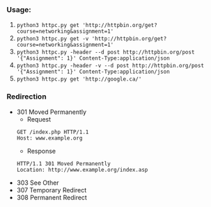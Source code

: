 ### Usage:

1. `python3 httpc.py get 'http://httpbin.org/get?course=networking&assignment=1'`
2. `python3 httpc.py get -v 'http://httpbin.org/get?course=networking&assignment=1'`
3. `python3 httpc.py -header --d post http://httpbin.org/post '{"Assignment": 1}' Content-Type:application/json`
4. `python3 httpc.py -header -v --d post http://httpbin.org/post '{"Assignment": 1}' Content-Type:application/json`
5. `python3 httpc.py get 'http://google.ca/'`

### Redirection
* 301 Moved Permanently
  * Request
  ``` http
  GET /index.php HTTP/1.1
  Host: www.example.org
  ```
  * Response
  ``` http
  HTTP/1.1 301 Moved Permanently
  Location: http://www.example.org/index.asp
  ```
* 303 See Other
* 307 Temporary Redirect
* 308 Permanent Redirect
